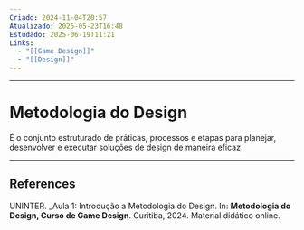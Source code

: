 ```yaml
---
Criado: 2024-11-04T20:57
Atualizado: 2025-05-23T16:48
Estudado: 2025-06-19T11:21
Links:
  - "[[Game Design]]"
  - "[[Design]]"
---
```

---
# Metodologia do Design

É o conjunto estruturado de práticas, processos e etapas para planejar, desenvolver e executar soluções de design de maneira eficaz.

---
## References

UNINTER.  _Aula 1: Introdução a Metodologia do Design. In: **Metodologia do Design, Curso de Game Design**. Curitiba, 2024. Material didático online.